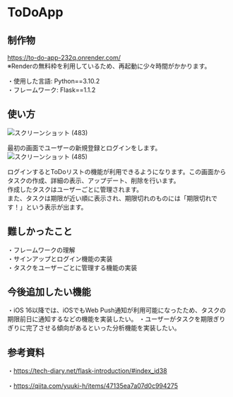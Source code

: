# ToDoApp
## 制作物
https://to-do-app-232q.onrender.com/  
※Renderの無料枠を利用しているため、再起動に少々時間がかかります。

・使用した言語: Python==3.10.2  
・フレームワーク: Flask==1.1.2   

## 使い方
![スクリーンショット (483)](https://user-images.githubusercontent.com/102280498/232302394-52ec23ea-8b9a-468d-853d-8668ce1f0b98.png)

最初の画面でユーザーの新規登録とログインをします。
![スクリーンショット (485)](https://user-images.githubusercontent.com/102280498/232302559-6780273d-e591-4959-832a-87eea9002612.png)

ログインするとToDoリストの機能が利用できるようになります。この画面からタスクの作成、詳細の表示、アップデート、削除を行います。    
作成したタスクはユーザーごとに管理されます。  
また、タスクは期限が近い順に表示され、期限切れのものには「期限切れです！」という表示が出ます。

## 難しかったこと
・フレームワークの理解  
・サインアップとログイン機能の実装  
・タスクをユーザーごとに管理する機能の実装 

## 今後追加したい機能
・iOS 16以降では、iOSでもWeb Push通知が利用可能になったため、タスクの期限前日に通知するなどの機能を実装したい。
・ユーザーがタスクを期限ぎりぎりに完了させる傾向があるといった分析機能を実装したい。

## 参考資料
・https://tech-diary.net/flask-introduction/#index_id38  

・https://qiita.com/yuuki-h/items/47135ea7a07d0c994275
